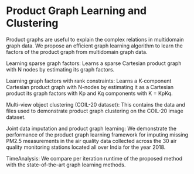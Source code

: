 # Product Graph Learning and Clustering

Product graphs are useful to explain the complex relations in multidomain graph data.
We propose an efficient graph learning algorithm to learn the factors of the product graph from multidomain graph data.


Learning sparse graph factors: Learns a sparse Cartesian product graph with N nodes by estimating its graph factors.

Learning graph factors with rank constraints: Learns a K-component Cartesian product graph with N-nodes by estimating it as a Cartesian product its graph factors with Kp and Kq components with K = KpKq.

Multi-view object clustering (COIL-20 dataset): This contains the data and files used to demonstrate product graph clustering on the COIL-20 image dataset. 

Joint data imputation and product graph learning: We demonstrate the performance of the product graph learning framework for imputing missing PM2.5 measurements in the air quality data collected across the 30 air quality monitoring stations located all over India for the year 2018.

TimeAnalysis: We compare per iteration runtime of the proposed method with the state-of-the-art graph learning methods.
